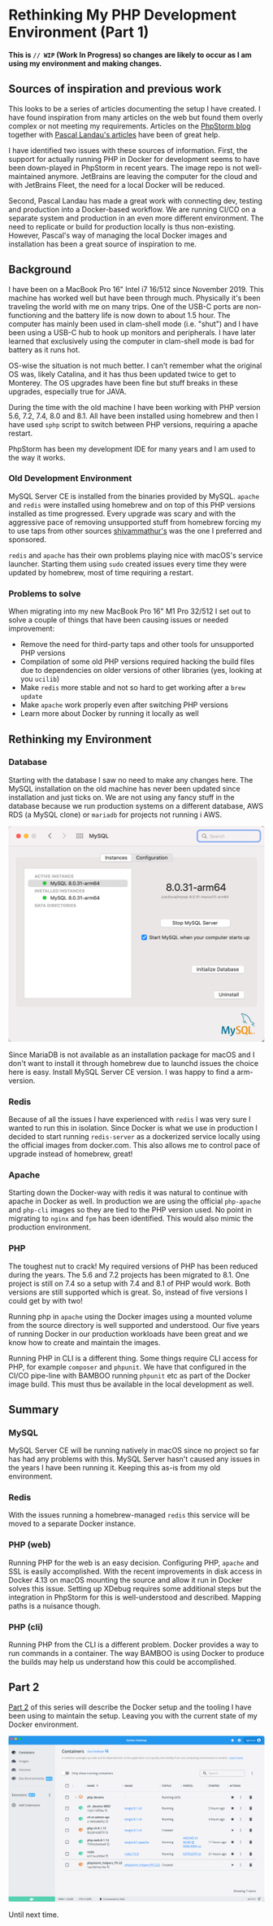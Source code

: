 # Rethinking My PHP Development Environment (Part 1)

**This is `// WIP` (Work In Progress) so changes are likely to occur as I am using my environment and making changes.**

## Sources of inspiration and previous work

This looks to be a series of articles documenting the setup I have created. I have found inspiration from many articles on the web but found them overly complex or not meeting my requirements. Articles on the [PhpStorm blog](https://www.jetbrains.com/help/phpstorm/docker.html) together with [Pascal Landau's articles](https://www.pascallandau.com/blog/phpstorm-docker-xdebug-3-php-8-1-in-2022/) have been of great help.

I have identified two issues with these sources of information. First, the support for actually running PHP in Docker for development seems to have been down-played in PhpStorm in recent years. The image repo is not well-maintained anymore. JetBrains are leaving the computer for the cloud and with JetBrains Fleet, the need for a local Docker will be reduced.

Second, Pascal Landau has made a great work with connecting dev, testing and production into a Docker-based workflow. We are running CI/CO on a separate system and production in an even more different environment. The need to replicate or build for production locally is thus non-existing. However, Pascal's way of managing the local Docker images and installation has been a great source of inspiration to me.

## Background

I have been on a MacBook Pro 16" Intel i7 16/512 since November 2019. This machine has worked well but have been through much. Physically it's been traveling the world with me on many trips. One of the USB-C ports are non-functioning and the battery life is now down to about 1.5 hour. The computer has mainly been used in clam-shell mode (i.e. "shut") and I have been using a USB-C hub to hook up monitors and peripherals. I have later learned that exclusively using the computer in clam-shell mode is bad for battery as it runs hot.

OS-wise the situation is not much better. I can't remember what the original OS was, likely Catalina, and it has thus been updated twice to get to Monterey. The OS upgrades have been fine but stuff breaks in these upgrades, especially true for JAVA. 

During the time with the old machine I have been working with PHP version 5.6, 7.2, 7.4, 8.0 and 8.1. All have been installed using homebrew and then I have used `sphp` script to switch between PHP versions, requiring a apache restart.

PhpStorm has been my development IDE for many years and I am used to the way it works.

### Old Development Environment

MySQL Server CE is installed from the binaries provided by MySQL. `apache` and `redis` were installed using homebrew and on top of this PHP versions installed as time progressed. Every upgrade was scary and with the aggressive pace of removing unsupported stuff from homebrew forcing my to use taps from other sources [shivammathur's](https://github.com/shivammathur/homebrew-php) was the one I preferred and sponsored.

`redis` and `apache` has their own problems playing nice with macOS's service launcher. Starting them using `sudo` created issues every time they were updated by homebrew, most of time requiring a restart.

### Problems to solve

When migrating into my new MacBook Pro 16" M1 Pro 32/512 I set out to solve a couple of things that have been causing issues or needed improvement:

* Remove the need for third-party taps and other tools for unsupported PHP versions
* Compilation of some old PHP versions required hacking the build files due to dependencies on older versions of other libraries (yes, looking at you `ucilib`)
* Make `redis` more stable and not so hard to get working after a `brew update`
* Make `apache` work properly even after switching PHP versions
* Learn more about Docker by running it locally as well

## Rethinking my Environment

### Database 

Starting with the database I saw no need to make any changes here. The MySQL installation on the old machine has never been updated since installation and just ticks on. We are not using any fancy stuff in the database because we run production systems on a different database, AWS RDS (a MySQL clone) or `mariadb` for projects not running i AWS. 

![MySQL Server CE running natively on arm](images/mysql.png)

Since MariaDB is not available as an installation package for macOS and I don't want to install it through homebrew due to launchd issues the choice here is easy. Install MySQL Server CE version. I was happy to find a arm-version.

### Redis

Because of all the issues I have experienced with `redis` I was very sure I wanted to run this in isolation. Since Docker is what we use in production I decided to start running `redis-server` as a dockerized service locally using the official images from docker.com. This also allows me to control pace of upgrade instead of homebrew, great!

### Apache

Starting down the Docker-way with redis it was natural to continue with apache in Docker as well. In production we are using the official `php-apache` and `php-cli` images so they are tied to the PHP version used. No point in migrating to `nginx` and `fpm` has been identified. This would also mimic the production environment.

### PHP

The toughest nut to crack! My required versions of PHP has been reduced during the years. The 5.6 and 7.2 projects has been migrated to 8.1. One project is still on 7.4 so a setup with 7.4 and 8.1 of PHP would work. Both versions are still supported which is great. So, instead of five versions I could get by with two!

Running php in `apache` using the Docker images using a mounted volume from the source directory is well supported and understood. Our five years of running Docker in our production workloads have been great and we know how to create and maintain the images.

Running PHP in CLI is a different thing. Some things require CLI access for PHP, for example `composer` and `phpunit`. We have that configured in the CI/CO pipe-line with BAMBOO running `phpunit` etc as part of the Docker image build. This must thus be available in the local development as well.

## Summary

### MySQL

MySQL Server CE will be running natively in macOS since no project so far has had any problems with this. MySQL Server hasn't caused any issues in the years I have been running it. Keeping this as-is from my old environment.

### Redis 

With the issues running a homebrew-managed `redis` this service will be moved to a separate Docker instance. 

### PHP (web)

Running PHP for the web is an easy decision. Configuring PHP, `apache` and SSL is easily accomplished. With the recent improvements in disk access in Docker 4.13 on macOS mounting the source and allow it run in Docker solves this issue. Setting up XDebug requires some additional steps but the integration in PhpStorm for this is well-understood and described. Mapping paths is a nuisance though. 

### PHP (cli)

Running PHP from the CLI is a different problem. Docker provides a way to run commands in a container. The way BAMBOO is using Docker to produce the builds may help us understand how this could be accomplished.

## Part 2

[Part 2](part-2-creating-docker-images.md) of this series will describe the Docker setup and the tooling I have been using to maintain the setup. Leaving you with the current state of my Docker environment.

![Docker devenv](images/docker-containers.png)

Until next time.